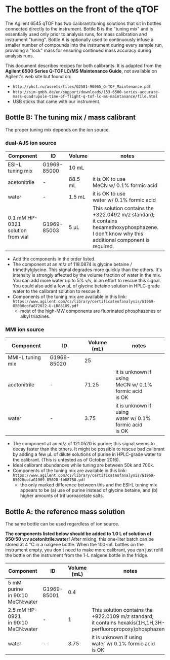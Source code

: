 # The bottles on the front of the qTOF

The Agilent 6545 qTOF has two calibrant/tuning solutions that sit in bottles connected directly to the instrument.  Bottle B is the "tuning mix" and is essentially used only prior to analysis runs, for mass calibration and instrument "tuning".  Bottle A is optionally used to continuously infuse a smaller number of compounds into the instrument during every sample run, providing a "lock" mass for ensuring continued mass accuracy during analysis runs.

This document describes recipes for both calibrants.  It is adapted from the **Agilent 6500 Series Q-TOF LC/MS Maintenance Guide**, not available on Agilent's web site but found on:
* `http://phct.ru/assets/files/G2581-90065_Q-TOF_Maintenance.pdf`
* `http://sim-gmbh.de/en/support/downloads/153-6500-series-accurate-mass-quadrupole-time-of-flight-q-tof-lc-ms-maintanance/file.html`
* USB sticks that came with our instrument.

## Bottle B: The tuning mix / mass calibrant

The proper tuning mix depends on the ion source.  

### dual-AJS ion source

| Component                         | ID          | Volume | notes                                                                                                                                               |
|-----------------------------------|-------------|-------------|-----------------------------------------------------------------------------------------------------------------------------------------------------|
| ESI-L tuning mix                  | G1969-85000 | 10 mL        |                                                                                                                                                     |
| acetonitrile                      | -           | 88.5 mL       | it is OK to use<br />MeCN w/ 0.1% formic acid                                                                                                            |
| water                             | -           | 1.5 mL        | it is OK to use<br />water w/ 0.1% formic acid                                                                                                           |
| 0.1 mM HP-0321<br />solution from vial | G1969-85003 | 5 &mu;L       | This solution contains the +322.0492 m/z standard; <br />it contains hexamethoxyphosphazene. <br /> I don't know why this additional component is required. |

* Add the components in the order listed.
* The component at an _m_/_z_ of 118.0874 is glycine betaine / trimethylglycine.  This signal degrades more quickly than the others.  It's intensity is strongly affected by the volume fraction of water in the mix.  You can add more water up to 5% v/v, in an effort to rescue this signal.  You could also add a few &mu;L of glycine betaine solution in HPLC-grade water to the calibrant solution to rescue it.
* Components of the tuning mix are available in this link: `https://www.agilent.com/cs/library/certificateofanalysis/G1969-85000cofa872022-U-LB86189.pdf`
	* most of the high-MW components are fluorinated phosphazenes or alkyl triazines.


### MMI ion source

| Component                         | ID          | Volume (mL) | notes                                                                                                                                               |
|-----------------------------------|-------------|-------------|-----------------------------------------------------------------------------------------------------------------------------------------------------|
| MMI-L tuning mix                  | G1969-85020 | 25          |                                                                                                                                                     |
| acetonitrile                      | -           | 71.25        | it is unknown if using<br />MeCN w/ 0.1% formic acid<br />is OK                                                                                                     |
| water                             | -           | 3.75         | it is unknown if using<br />water w/ 0.1% formic acid<br />is OK                                                                                                          |

* The component at an _m_/_z_ of 121.0520 is purine; this signal seems to decay faster than the others.  It might be possible to rescue bad calibrant by adding a few &mu;L of dilute solutions of purine in HPLC-grade water to the calibrant.  (This is untested as of October 2016).
* Ideal calibrant abundances while tuning are between 50k and 700k.  
* Components of the tuning mix are available in this link: `https://www.agilent.com/cs/library/certificateofanalysis/G1969-85020cofaG1969-85020-lb88758.pdf`
	* the only marked difference between this and the ESI-L tuning mix appears to be (a) use of purine instead of glycine betaine, and (b) higher amounts of trifluoroacetate salts.
	

## Bottle A: the reference mass solution

The same bottle can be used regardless of ion source.

**The components listed below should be added to 1.0 L of solution of 950:50 v:v acetonitrile:water!**  After mixing, this one-liter batch can be stored at 4 &deg;C in a nalgene bottle.  When the 100-mL bottles on the instrument empty, you don't need to make more calibrant, you can just refill the bottle on the instrument from the 1-L nalgene bottle in the fridge.

| Component                         | ID          | Volume (mL) | notes                                                                                                                                               |
|-----------------------------------|-------------|-------------|-----------------------------------------------------------------------------------------------------------------------------------------------------|
| 5 mM purine<br /> in 90:10 MeCN:water                | G1969-85001 | 0.4          |                                                                                                                                                     |
| 2.5 mM HP-0921<br /> in 90:10 MeCN:water                      | -           | 1        |     This solution contains the +922.0109 m/z standard; <br />it contains hexakis(1H,1H,3H-perfluoropropoxy)phosphazene.                                                                                                |
| water                             | -           | 3.75         | it is unknown if using<br />water w/ 0.1% formic acid<br />is OK                                                                                                          |

